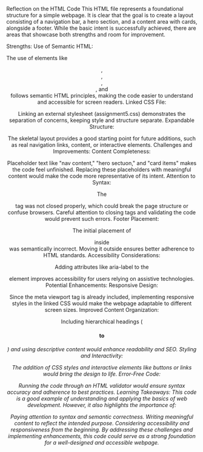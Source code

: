 Reflection on the HTML Code
This HTML file represents a foundational structure for a simple webpage. It is clear that the goal is to create a layout consisting of a navigation bar, a hero section, and a content area with cards, alongside a footer. While the basic intent is successfully achieved, there are areas that showcase both strengths and room for improvement.

Strengths:
Use of Semantic HTML:

The use of elements like <header>, <nav>, <main>, <section>, and <footer> follows semantic HTML principles, making the code easier to understand and accessible for screen readers.
Linked CSS File:

Linking an external stylesheet (assignment5.css) demonstrates the separation of concerns, keeping style and structure separate.
Expandable Structure:

The skeletal layout provides a good starting point for future additions, such as real navigation links, content, or interactive elements.
Challenges and Improvements:
Content Completeness:

Placeholder text like "nav content," "hero sectuon," and "card items" makes the code feel unfinished. Replacing these placeholders with meaningful content would make the code more representative of its intent.
Attention to Syntax:

The <main> tag was not closed properly, which could break the page structure or confuse browsers. Careful attention to closing tags and validating the code would prevent such errors.
Footer Placement:

The initial placement of <footer> inside <main> was semantically incorrect. Moving it outside ensures better adherence to HTML standards.
Accessibility Considerations:

Adding attributes like aria-label to the <nav> element improves accessibility for users relying on assistive technologies.
Potential Enhancements:
Responsive Design:

Since the meta viewport tag is already included, implementing responsive styles in the linked CSS would make the webpage adaptable to different screen sizes.
Improved Content Organization:

Including hierarchical headings (<h1> to <h6>) and using descriptive content would enhance readability and SEO.
Styling and Interactivity:

The addition of CSS styles and interactive elements like buttons or links would bring the design to life.
Error-Free Code:

Running the code through an HTML validator would ensure syntax accuracy and adherence to best practices.
Learning Takeaways:
This code is a good example of understanding and applying the basics of web development. However, it also highlights the importance of:

Paying attention to syntax and semantic correctness.
Writing meaningful content to reflect the intended purpose.
Considering accessibility and responsiveness from the beginning.
By addressing these challenges and implementing enhancements, this code could serve as a strong foundation for a well-designed and accessible webpage.